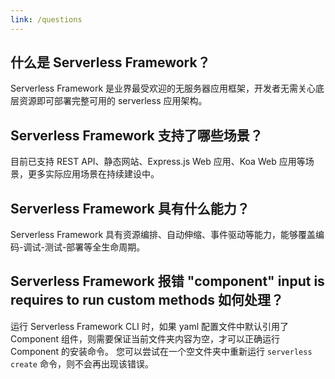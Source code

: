 ```yaml
---
link: /questions
---
```


## 什么是 Serverless Framework？
Serverless Framework 是业界最受欢迎的无服务器应用框架，开发者无需关心底层资源即可部署完整可用的 serverless 应用架构。

## Serverless Framework 支持了哪些场景？
目前已支持 REST API、静态网站、Express.js Web 应用、Koa Web 应用等场景，更多实际应用场景在持续建设中。

## Serverless Framework 具有什么能力？
Serverless Framework 具有资源编排、自动伸缩、事件驱动等能力，能够覆盖编码-调试-测试-部署等全生命周期。

## Serverless Framework 报错 "component" input is requires to run custom methods 如何处理？
运行 Serverless Framework CLI 时，如果 yaml 配置文件中默认引用了 Component 组件，则需要保证当前文件夹内容为空，才可以正确运行 Component 的安装命令。
您可以尝试在一个空文件夹中重新运行 `serverless create` 命令，则不会再出现该错误。